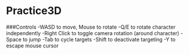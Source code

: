 # Practice3D

###Controls
-WASD to move, Mouse to rotate
-Q/E to rotate character independently
-Right Click to toggle camera rotation (around character)
-Space to jump
-Tab to cycle targets
-Shift to deactivate targeting
-Y to escape mouse cursor

